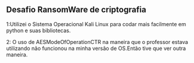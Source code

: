 ## Desafio RansomWare de criptografia

1:Utilizei o Sistema Operacional Kali Linux para codar mais facilmente em python e suas bibliotecas.

2: O uso de AESModeOfOperationCTR na maneira que o professor estava utilizando não funcionou na minha versão de OS.Então tive que ver outra maneira.